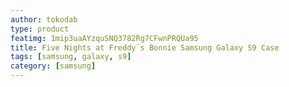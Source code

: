 ```yaml
---
author: tokodab
type: product
featimg: 1mip3uaAYzquSNQ3782Rg7CFwnPRQUa95
title: Five Nights at Freddy´s Bonnie Samsung Galaxy S9 Case
tags: [samsung, galaxy, s9]
category: [samsung]
---
```


